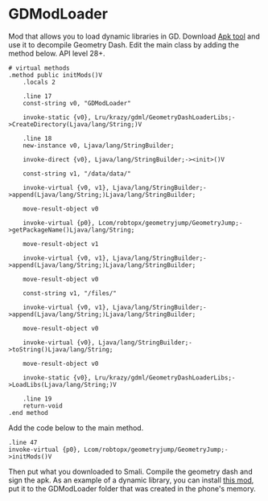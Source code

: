 # GDModLoader
Mod that allows you to load dynamic libraries in GD.
Download [Apk tool](https://ibotpeaches.github.io/Apktool/) and use it to decompile Geometry Dash.
Edit the main class by adding the method below.
API level 28+.

```
# virtual methods
.method public initMods()V
    .locals 2

    .line 17
    const-string v0, "GDModLoader"

    invoke-static {v0}, Lru/krazy/gdml/GeometryDashLoaderLibs;->CreateDirectory(Ljava/lang/String;)V

    .line 18
    new-instance v0, Ljava/lang/StringBuilder;

    invoke-direct {v0}, Ljava/lang/StringBuilder;-><init>()V

    const-string v1, "/data/data/"

    invoke-virtual {v0, v1}, Ljava/lang/StringBuilder;->append(Ljava/lang/String;)Ljava/lang/StringBuilder;

    move-result-object v0

    invoke-virtual {p0}, Lcom/robtopx/geometryjump/GeometryJump;->getPackageName()Ljava/lang/String;

    move-result-object v1

    invoke-virtual {v0, v1}, Ljava/lang/StringBuilder;->append(Ljava/lang/String;)Ljava/lang/StringBuilder;

    move-result-object v0

    const-string v1, "/files/"

    invoke-virtual {v0, v1}, Ljava/lang/StringBuilder;->append(Ljava/lang/String;)Ljava/lang/StringBuilder;

    move-result-object v0

    invoke-virtual {v0}, Ljava/lang/StringBuilder;->toString()Ljava/lang/String;

    move-result-object v0

    invoke-static {v0}, Lru/krazy/gdml/GeometryDashLoaderLibs;->LoadLibs(Ljava/lang/String;)V

    .line 19
    return-void
.end method
```

Add the code below to the main method.

```
.line 47
invoke-virtual {p0}, Lcom/robtopx/geometryjump/GeometryJump;->initMods()V
```

Then put what you downloaded to Smali. Compile the geometry dash and sign the apk.
As an example of a dynamic library, you can install [this mod](https://github.com/FlairyDash/rgb-icons-mod), put it to the GDModLoader folder that was created in the phone's memory.
